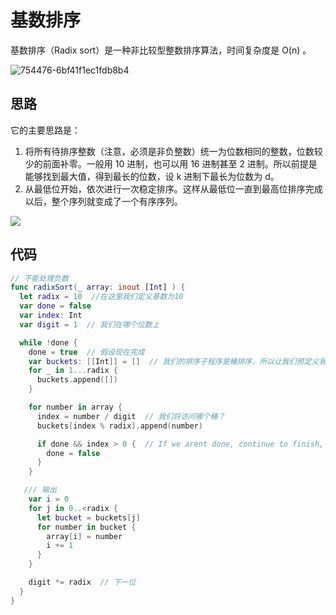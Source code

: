 # 基数排序

基数排序（Radix sort）是一种非比较型整数排序算法，时间复杂度是 O(n) 。

![754476-6bf41f1ec1fdb8b4](http://blog.oldbird.run/2019-09-02-754476-6bf41f1ec1fdb8b4.gif)

## 思路

它的主要思路是：

1. 将所有待排序整数（注意，必须是非负整数）统一为位数相同的整数，位数较少的前面补零。一般用 10 进制，也可以用 16 进制甚至 2 进制。所以前提是能够找到最大值，得到最长的位数，设 k 进制下最长为位数为 d。
2. 从最低位开始，依次进行一次稳定排序。这样从最低位一直到最高位排序完成以后，整个序列就变成了一个有序序列。

![](http://blog.oldbird.run/2020-08-21-15980163815241.jpg)

## 代码

```swift
// 不能处理负数
func radixSort(_ array: inout [Int] ) {
  let radix = 10  //在这里我们定义基数为10
  var done = false
  var index: Int
  var digit = 1  // 我们在哪个位数上

  while !done {
    done = true  // 假设现在完成
    var buckets: [[Int]] = []  // 我们的排序子程序是桶排序，所以让我们预定义我们的桶
    for _ in 1...radix {
      buckets.append([])
    }

    for number in array {
      index = number / digit  // 我们将访问哪个桶？
      buckets[index % radix].append(number)

      if done && index > 0 {  // If we arent done, continue to finish, otherwise we are done
        done = false
      }
    }

   /// 输出
    var i = 0
    for j in 0..<radix {
      let bucket = buckets[j]
      for number in bucket {
        array[i] = number
        i += 1
      }
    }

    digit *= radix  // 下一位
  }
}
```
